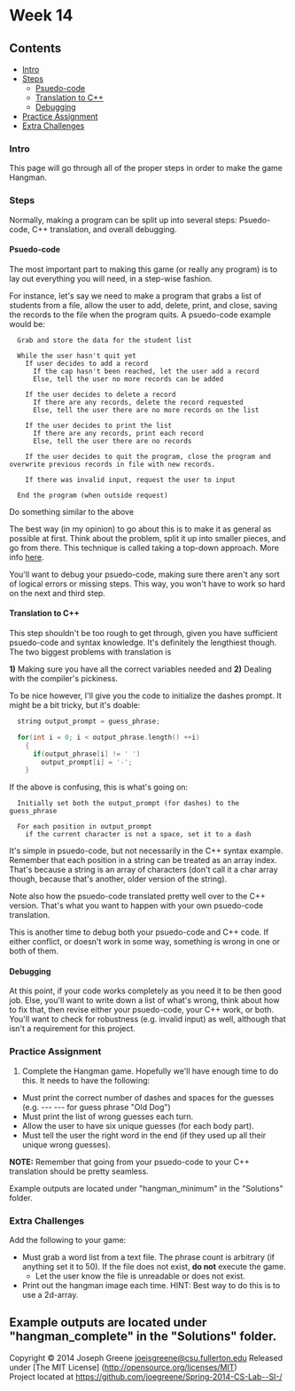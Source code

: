 # Week 14

## Contents
- [Intro](#intro)
- [Steps](#steps)
  - [Psuedo-code](#psuedo--code)
  - [Translation to C++](#translation-to-c++)
  - [Debugging](#debugging)
- [Practice Assignment](#practice-assignment)
- [Extra Challenges](#extra-challenges)

### Intro
This page will go through all of the proper steps in order to make the game Hangman.

### Steps
Normally, making a program can be split up into several steps: Psuedo-code, C++ translation, and overall debugging.

#### Psuedo-code
The most important part to making this game (or really any program) is to lay out everything you will need, in a step-wise fashion.

For instance, let's say we need to make a program that grabs a list of students from a file, allow the user to add, delete, print, and close, saving the records to the file 
when the program quits. A psuedo-code example would be:

```
  Grab and store the data for the student list
  
  While the user hasn't quit yet
    If user decides to add a record
      If the cap hasn't been reached, let the user add a record
      Else, tell the user no more records can be added
      
    If the user decides to delete a record
      If there are any records, delete the record requested
      Else, tell the user there are no more records on the list
      
    If the user decides to print the list
      If there are any records, print each record
      Else, tell the user there are no records
      
    If the user decides to quit the program, close the program and overwrite previous records in file with new records.
    
    If there was invalid input, request the user to input 
    
  End the program (when outside request)
```

Do something similar to the above 

The best way (in my opinion) to go about this is to make it as general as possible at first. Think about the problem, split it up into smaller pieces, and go from there. 
This technique is called taking a top-down approach. More info [here](#http://en.wikipedia.org/wiki/Top-down_and_bottom-up_design).

You'll want to debug your psuedo-code, making sure there aren't any sort of logical errors or missing steps. This way, you won't have to work so hard on the next and 
third step.

#### Translation to C++
This step shouldn't be too rough to get through, given you have sufficient psuedo-code and syntax knowledge. It's definitely the lengthiest though. The two biggest problems with translation is 

__1)__ Making sure you have all the correct variables needed and 
__2)__ Dealing with the compiler's pickiness.

To be nice however, I'll give you the code to initialize the dashes prompt. It might be a bit tricky, but it's doable:
```C++
  string output_prompt = guess_phrase;

  for(int i = 0; i < output_phrase.length() ++i)
    {
      if(output_phrase[i] != ' ')
        output_prompt[i] = '-';
    }
```

If the above is confusing, this is what's going on:
```
  Initially set both the output_prompt (for dashes) to the guess_phrase
  
  For each position in output_prompt
    if the current character is not a space, set it to a dash
```

It's simple in psuedo-code, but not necessarily in the C++ syntax example. Remember that each position in a string can be treated as an array index. That's because a 
string is an array of characters (don't call it a char array though, because that's another, older version of the string).

Note also how the psuedo-code translated pretty well over to the C++ version. That's what you want to happen with your own psuedo-code translation.

This is another time to debug both your psuedo-code and C++ code. If either conflict, or doesn't work in some way, something is wrong in one or both of them.

#### Debugging
At this point, if your code works completely as you need it to be then good job. Else, you'll want to write down a list of what's wrong, think about how to fix that, then 
revise either your psuedo-code, your C++ work, or both. You'll want to check for robustness (e.g. invalid input) as well, although that isn't a requirement for this 
project.

### Practice Assignment
1. Complete the Hangman game. Hopefully we'll have enough time to do this. It needs to have the following:
  - Must print the correct number of dashes and spaces for the guesses (e.g. --- --- for guess phrase "Old Dog")
  - Must print the list of wrong guesses each turn.
  - Allow the user to have six unique guesses (for each body part).
  - Must tell the user the right word in the end (if they used up all their unique wrong guesses).
 
__NOTE:__ Remember that going from your psuedo-code to your C++ translation should be pretty seamless. 
 
Example outputs are located under "hangman_minimum" in the "Solutions" folder.
  
### Extra Challenges
Add the following to your game:
- Must grab a word list from a text file. The phrase count is arbitrary (if anything set it to 50). If the file does not exist, __do not__ execute the game.
  - Let the user know the file is unreadable or does not exist.
- Print out the hangman image each time. HINT: Best way to do this is to use a 2d-array.

Example outputs are located under "hangman_complete" in the "Solutions" folder.
-------------------------------------------------------------------------------
Copyright &copy; 2014 Joseph Greene <joeisgreene@csu.fullerton.edu>
Released under [The MIT License] (http://opensource.org/licenses/MIT)  
Project located at <https://github.com/joegreene/Spring-2014-CS-Lab--SI-/>